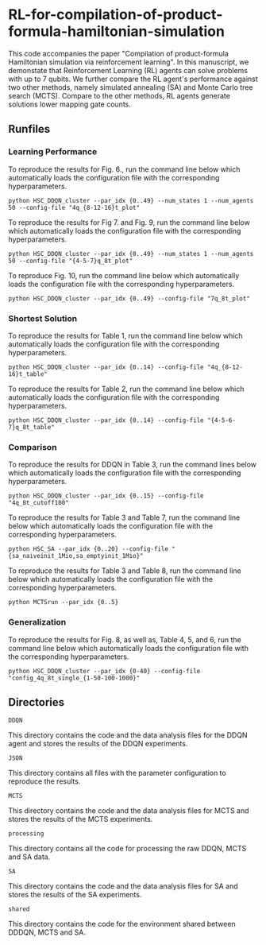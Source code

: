 # RL-for-compilation-of-product-formula-hamiltonian-simulation

This code accompanies the paper "Compilation of product-formula Hamiltonian simulation via reinforcement learning". In this manuscript, we demonstate that Reinforcement Learning (RL) agents can solve problems with up to 7 qubits. We further compare the RL agent's performance against two other methods, namely simulated annealing (SA) and Monte Carlo tree search (MCTS). Compare to the other methods, RL agents generate solutions lower mapping gate counts.


## Runfiles

### Learning Performance

To reproduce the results for Fig. 6., run the command line below which automatically loads the configuration file with the corresponding hyperparameters.

```python HSC_DDQN_cluster --par_idx {0..49} --num_states 1 --num_agents 50 --config-file "4q_{8-12-16}t_plot"```

To reproduce the results for Fig 7. and Fig. 9, run the command line below which automatically loads the configuration file with the corresponding hyperparameters.

```python HSC_DDQN_cluster --par_idx {0..49} --num_states 1 --num_agents 50 --config-file "{4-5-7}q_8t_plot"```

To reproduce Fig. 10, run the command line below which automatically loads the configuration file with the corresponding hyperparameters.

```python HSC_DDQN_cluster --par_idx {0..49} --config-file "7q_8t_plot"```


### Shortest Solution

To reproduce the results for Table 1, run the command line below which automatically loads the configuration file with the corresponding hyperparameters.

```python HSC_DDQN_cluster --par_idx {0..14} --config-file "4q_{8-12-16}t_table"```

To reproduce the results for Table 2, run the command line below which automatically loads the configuration file with the corresponding hyperparameters.

```python HSC_DDQN_cluster --par_idx {0..14} --config-file "{4-5-6-7}q_8t_table"```



### Comparison

To reproduce the results for DDQN in Table 3, run the command lines below which automatically loads the configuration file with the corresponding hyperparameters.

```python HSC_DDQN_cluster --par_idx {0..15} --config-file "4q_8t_cutoff100"```


To reproduce the results for Table 3 and Table 7, run the command line below which automatically loads the configuration file with the corresponding hyperparameters.

```python HSC_SA --par_idx {0..20} --config-file "{sa_naiveinit_1Mio,sa_emptyinit_1Mio}"```


To reproduce the results for Table 3 and Table 8, run the command line below which automatically loads the configuration file with the corresponding hyperparameters.

```python MCTSrun --par_idx {0..5}```


### Generalization

To reproduce the results for Fig. 8, as well as, Table 4, 5, and 6, run the command line below which automatically loads the configuration file with the corresponding hyperparameters.

```python HSC_DDQN_cluster --par_idx {0-40} --config-file "config_4q_8t_single_{1-50-100-1000}"```



## Directories

```DDQN```

This directory contains the code and the data analysis files for the DDQN agent and stores the results of the DDQN experiments.  


```JSON```

This directory contains all files with the parameter configuration to reproduce the results.


```MCTS```

This directory contains the code and the data analysis files for MCTS and stores the results of the MCTS experiments.  


```processing```

This directory contains all the code for processing the raw DDQN, MCTS and SA data. 


```SA```

This directory contains the code and the data analysis files for SA and stores the results of the SA experiments.  

```shared```

This directory contains the code for the environment shared between DDDQN, MCTS and SA.   


